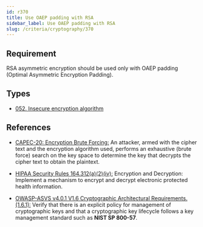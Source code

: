 ```yaml
---
id: r370
title: Use OAEP padding with RSA
sidebar_label: Use OAEP padding with RSA
slug: /criteria/cryptography/370
---
```


## Requirement

RSA asymmetric encryption
should be used only with OAEP padding
(Optimal Asymmetric Encryption Padding).

## Types

- [052. Insecure encryption algorithm](/types/052)

## References

- [CAPEC-20: Encryption Brute Forcing:](https://capec.mitre.org/data/definitions/20.html)
An attacker, armed with the cipher text
and the encryption algorithm used,
performs an exhaustive (brute force) search
on the key space
to determine the key
that decrypts the cipher text
to obtain the plaintext.

- [HIPAA Security Rules 164.312(a)(2)(iv):](https://www.law.cornell.edu/cfr/text/45/164.312)
Encryption and Decryption:
Implement a mechanism to encrypt
and decrypt electronic protected health information.

- [OWASP-ASVS v4.0.1 V1.6 Cryptographic Architectural Requirements.(1.6.1):](https://www.law.cornell.edu/cfr/text/45/164.312)
Verify that there is an explicit policy
for management of cryptographic keys
and that a cryptographic key lifecycle follows
a key management standard
such as **NIST SP 800-57**.
